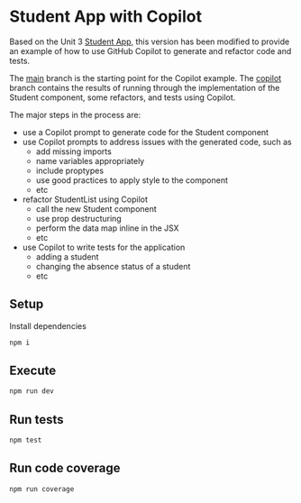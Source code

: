 # Student App with Copilot

Based on the Unit 3 [Student App](https://github.com/AdaGold/student-app), this version has been modified to provide an example of how to use GitHub Copilot to generate and refactor code and tests.

The [main](https://github.com/Ada-C21/student-app-with-copilot/tree/main) branch is the starting point for the Copilot example. The [copilot](https://github.com/Ada-C21/student-app-with-copilot/tree/copilot) branch contains the results of running through the implementation of the Student component, some refactors, and tests using Copilot.

The major steps in the process are:
- use a Copilot prompt to generate code for the Student component
- use Copilot prompts to address issues with the generated code, such as
  - add missing imports
  - name variables appropriately
  - include proptypes
  - use good practices to apply style to the component
  - etc
- refactor StudentList using Copilot
  - call the new Student component
  - use prop destructuring
  - perform the data map inline in the JSX
  - etc
- use Copilot to write tests for the application
  - adding a student
  - changing the absence status of a student
  - etc

## Setup

Install dependencies

```sh
npm i
```

## Execute

```sh
npm run dev
```

## Run tests

```sh
npm test
```

## Run code coverage

```sh
npm run coverage
```

